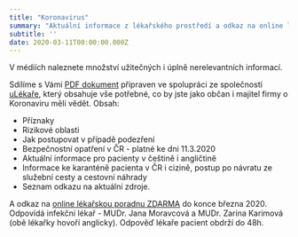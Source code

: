 ```yaml
---
title: "Koronavirus"
summary: "Aktuální informace z lékařského prostředí a odkaz na online lékařskou poradnu zdarma"
subtitle: ''
date: 2020-03-11T00:00:00.000Z
---
```


V médiích naleznete množství užitečných i úplně nerelevantních informací.

Sdílíme s Vámi [PDF dokument](/documents/koronavir_prakticke_informace.pdf) připraven ve spolupráci ze společností [uLékaře](https://www.ulekare.cz), který obsahuje vše potřebné, co by jste jako občan i majitel firmy o Koronaviru měli vědět. Obsah:
- Příznaky
- Rizikové oblasti
- Jak postupovat v případě podezření
- Bezpečnostní opatření v ČR - platné ke dni 11.3.2020
- Aktuální informace pro pacienty v češtině i angličtině
- Informace ke karanténě pacienta v ČR i cizině, postup po návratu ze služební cesty a cestovní náhrady
- Seznam odkazu na aktuální zdroje.

A odkaz na [online lékařskou poradnu ZDARMA](https://www.ulekare.cz/poradna/koronavirus-10) do konce března 2020. Odpovídá infekční lékař - MUDr. Jana Moravcová a MUDr. Zarina Karimová (obě lékařky hovoří anglicky). Odpověď lékaře pacient obdrží do 48h.
